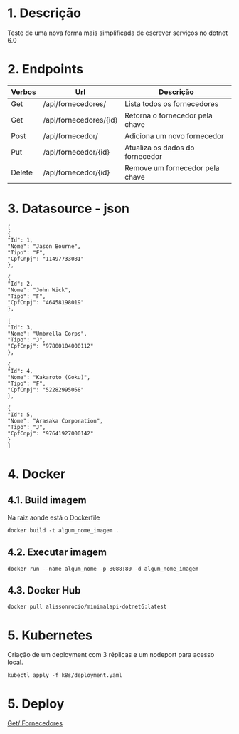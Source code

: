 # 1. Descrição

Teste de uma nova forma mais simplificada de escrever serviços no dotnet 6.0

# 2. Endpoints

| Verbos | Url                    | Descrição                       |
| ------ | ---------------------- | ------------------------------- |
| Get    | /api/fornecedores/     | Lista todos os fornecedores     |
| Get    | /api/fornecedores/{id} | Retorna o fornecedor pela chave |
| Post   | /api/fornecedor/       | Adiciona um novo fornecedor     |
| Put    | /api/fornecedor/{id}   | Atualiza os dados do fornecedor |
| Delete | /api/fornecedor/{id}   | Remove um fornecedor pela chave |

# 3. Datasource - json

```
[
{
"Id": 1,
"Nome": "Jason Bourne",
"Tipo": "F",
"CpfCnpj": "11497733081"
},

{
"Id": 2,
"Nome": "John Wick",
"Tipo": "F",
"CpfCnpj": "46458198019"
},

{
"Id": 3,
"Nome": "Umbrella Corps",
"Tipo": "J",
"CpfCnpj": "97800104000112"
},

{
"Id": 4,
"Nome": "Kakaroto (Goku)",
"Tipo": "F",
"CpfCnpj": "52282995058"
},

{
"Id": 5,
"Nome": "Arasaka Corporation",
"Tipo": "J",
"CpfCnpj": "97641927000142"
}
]

```

# 4. Docker

## 4.1. Build imagem

Na raiz aonde está o Dockerfile

```
docker build -t algum_nome_imagem .
```

## 4.2. Executar imagem

```
docker run --name algum_nome -p 8088:80 -d algum_nome_imagem
```

## 4.3. Docker Hub

```
docker pull alissonrocio/minimalapi-dotnet6:latest
```

# 5. Kubernetes

Criação de um deployment com 3 réplicas e um nodeport para acesso local.

```
kubectl apply -f k8s/deployment.yaml
```

# 5. Deploy

[Get/ Fornecedores](https://minimalapi-dotnet6.azurewebsites.net/api/fornecedores)
